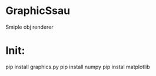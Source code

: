# GraphicSsau
Smiple obj renderer

# Init:

pip install graphics.py
pip install numpy
pip instal matplotlib
